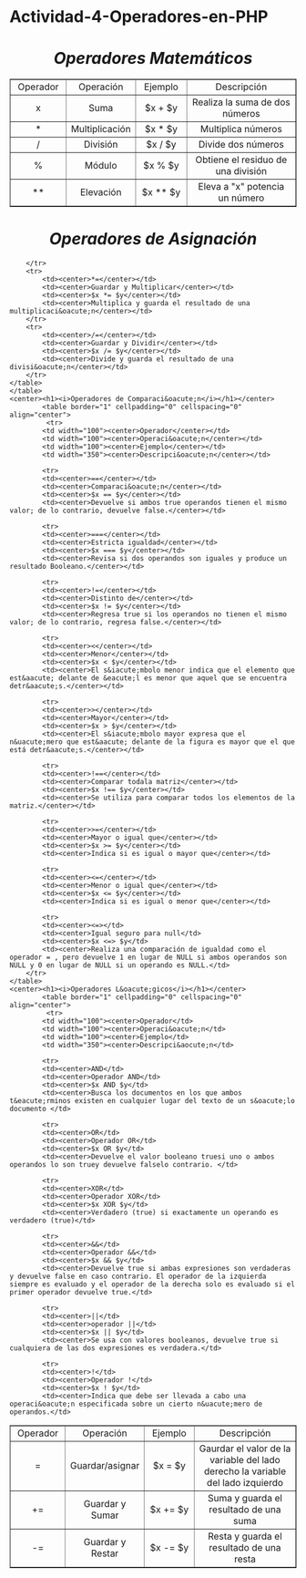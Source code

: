 # Actividad-4-Operadores-en-PHP
<html>
<head>
<title>Operadores en PHP</title>
</head>
<body>
	<center><h1><i>Operadores Matem&aacute;ticos</i></h1></center>
	<table border="1" cellpadding="0" cellspacing="0" align="center">
		<tr>
			<td width="100"><center>Operador</center></td>
			<td width="100"><center>Operaci&oacute;n</center></td>
			<td width="100"><center>Ejemplo</center></td>
			<td width="350"><center>Descripci&oacute;n</center></td>
		</tr>
		<tr>
			<td><center>x</center></td>
			<td><center>Suma</center></td>
			<td><center>$x + $y</center></td>
			<td><center>Realiza la suma de dos n&uacute;meros</center></td>
		</tr>
		<tr>
			<td><center>*</center></td>
			<td><center>Multiplicaci&oacute;n</center></td>
			<td><center>$x * $y</center></td>
			<td><center>Multiplica n&uacute;meros</center></td>
		</tr>
		<tr>
			<td><center>/</center></td>
			<td><center>Divisi&oacute;n</center></td>
			<td><center>$x / $y</center></td>
			<td><center>Divide dos n&uacute;meros</center></td>
		</tr>
		<tr>
			<td><center>%</center></td>
			<td><center>M&oacute;dulo</center></td>
			<td><center>$x % $y</center></td>
			<td><center>Obtiene el residuo de una divisi&oacute;n</center></td>
		</tr>
		<tr>
			<td><center>**</center></td>
			<td><center>Elevaci&oacute;n</center></td>
			<td><center>$x ** $y</center></td>
			<td><center>Eleva a "x" potencia un n&uacute;mero</center></td>
		</tr>
	</table>
	<center><h1><i>Operadores de Asignaci&oacute;n</i></h1></center>
	<table border="1" cellpadding="0" cellspacing="0" align="center">
		<tr>
			<td width="100"><center>Operador</center></td>
			<td width="100"><center>Operaci&oacute;n</center></td>
			<td width="100"><center>Ejemplo</center></td>
			<td width="350"><center>Descripci&oacute;n</center></td>
		</tr>
		<tr>
			<td><center>=</center></td>
			<td><center>Guardar/asignar</center></td>
			<td><center>$x = $y</center></td>
			<td><center>Gaurdar el valor de la variable del lado derecho la variable del lado izquierdo</center></td>
		</tr>
		<tr>
			<td><center>+=</center></td>
			<td><center>Guardar y Sumar</center></td>
			<td><center>$x += $y</center></td>
			<td><center>Suma y guarda el resultado de una suma</center></td>
		</tr>
		<tr>
			<td><center>-=</center></td>
			<td><center>Guardar y Restar</center></td>
			<td><center>$x -= $y</center></td>
			<td><center>Resta y guarda el resultado de una resta</center></td>

		</tr>
		<tr>
			<td><center>*=</center></td>
			<td><center>Guardar y Multiplicar</center></td>
			<td><center>$x *= $y</center></td>
			<td><center>Multiplica y guarda el resultado de una multiplicaci&oacute;n</center></td>
		</tr>
		<tr>
			<td><center>/=</center></td>
			<td><center>Guardar y Dividir</center></td>
			<td><center>$x /= $y</center></td>
			<td><center>Divide y guarda el resultado de una divisi&oacute;n</center></td>
		</tr>
	</table>
	</table>
	<center><h1><i>Operadores de Comparaci&oacute;n</i></h1></center>
			<table border="1" cellpadding="0" cellspacing="0" align="center">
		     <tr>
			<td width="100"><center>Operador</center></td>
			<td width="100"><center>Operaci&oacute;n</center></td>
			<td width="100"><center>Ejemplo</center></td>
			<td width="350"><center>Descripci&oacute;n</center></td>

			<tr>
			<td><center>==</center></td>
			<td><center>Comparaci&oacute;n</center></td>
			<td><center>$x == $y</center></td>
			<td><center>Devuelve si ambos true operandos tienen el mismo valor; de lo contrario, devuelve false.</center></td>

			<tr>
			<td><center>===</center></td>
			<td><center>Estricta igualdad</center></td>
			<td><center>$x === $y</center></td>
			<td><center>Revisa si dos operandos son iguales y produce un resultado Booleano.</center></td>

			<tr>
			<td><center>!=</center></td>
			<td><center>Distinto de</center></td>
			<td><center>$x != $y</center></td>
			<td><center>Regresa true si los operandos no tienen el mismo valor; de lo contrario, regresa false.</center></td>

			<tr>
			<td><center><</center></td>
			<td><center>Menor</center></td>
			<td><center>$x < $y</center></td>
			<td><center>El s&iacute;mbolo menor indica que el elemento que est&aacute; delante de &eacute;l es menor que aquel que se encuentra detr&aacute;s.</center></td>

			<tr>
			<td><center>></center></td>
			<td><center>Mayor</center></td>
			<td><center>$x > $y</center></td>
			<td><center>El s&iacute;mbolo mayor expresa que el n&uacute;mero que est&aacute; delante de la figura es mayor que el que está detr&aacute;s.</center></td>

			<tr>
			<td><center>!==</center></td>
			<td><center>Comparar todala matriz</center></td>
			<td><center>$x !== $y</center></td>
			<td><center>Se utiliza para comparar todos los elementos de la matriz.</center></td>

			<tr>
			<td><center>>=</center></td>
			<td><center>Mayor o igual que</center></td>
			<td><center>$x >= $y</center></td>
			<td><center>Indica si es igual o mayor que</center></td>

			<tr>
			<td><center><=</center></td>
			<td><center>Menor o igual que</center></td>
			<td><center>$x <= $y</center></td>
			<td><center>Indica si es igual o menor que</center></td>

			<tr>
			<td><center><=></td>
			<td><center>Igual seguro para null</td>
			<td><center>$x <=> $y</td>
			<td><center>Realiza una comparación de igualdad como el operador = , pero devuelve 1 en lugar de NULL si ambos operandos son NULL y 0 en lugar de NULL si un operando es NULL.</td>
		</tr>
	</table>
	<center><h1><i>Operadores L&oacute;gicos</i></h1></center>
			<table border="1" cellpadding="0" cellspacing="0" align="center">
		     <tr>
			<td width="100"><center>Operador</td>
			<td width="100"><center>Operaci&oacute;n</td>
			<td width="100"><center>Ejemplo</td>
			<td width="350"><center>Descripci&aocute;n</td>

			<tr>
			<td><center>AND</td>
			<td><center>Operador AND</td>
			<td><center>$x AND $y</td>
			<td><center>Busca los documentos en los que ambos t&eacute;rminos existen en cualquier lugar del texto de un s&oacute;lo documento </td>

			<tr>
			<td><center>OR</td>
			<td><center>Operador OR</td>
			<td><center>$x OR $y</td>
			<td><center>Devuelve el valor booleano truesi uno o ambos operandos lo son truey devuelve falselo contrario. </td>

			<tr>
			<td><center>XOR</td>
			<td><center>Operador XOR</td>
			<td><center>$x XOR $y</td>
			<td><center>Verdadero (true) si exactamente un operando es verdadero (true)</td>

			<tr>
			<td><center>&&</td>
			<td><center>Operador &&</td>
			<td><center>$x && $y</td>
			<td><center>Devuelve true si ambas expresiones son verdaderas y devuelve false en caso contrario. El operador de la izquierda siempre es evaluado y el operador de la derecha solo es evaluado si el primer operador devuelve true.</td>

			<tr>
			<td><center>||</td>
			<td><center>operador ||</td>
			<td><center>$x || $y</td>
			<td><center>Se usa con valores booleanos, devuelve true si cualquiera de las dos expresiones es verdadera.</td>

			<tr>
			<td><center>!</td>
			<td><center>Operador !</td>
			<td><center>$x ! $y</td>
			<td><center>Indica que debe ser llevada a cabo una operaci&oacute;n especificada sobre un cierto n&uacute;mero de operandos.</td>
